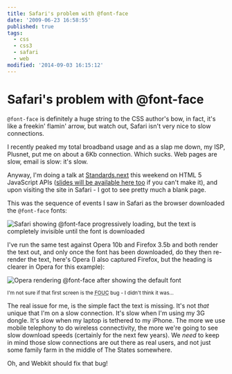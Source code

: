 ```yaml
---
title: Safari's problem with @font-face
date: '2009-06-23 16:58:55'
published: true
tags:
  - css
  - css3
  - safari
  - web
modified: '2014-09-03 16:15:12'
---
```

# Safari's problem with @font-face

<code>@font-face</code> is definitely a huge string to the CSS author's bow, in fact, it's like a freekin' flamin' arrow, but watch out, Safari isn't very nice to slow connections.

<!--more-->
I recently peaked my total broadband usage and as a slap me down, my ISP, Plusnet, put me on about a 6Kb connection.  Which sucks.  Web pages are slow, email is slow: it's slow.

Anyway, I'm doing a talk at [Standards.next](http://standards-next.org) this weekend on HTML 5 JavaScript APIs ([slides will be available here too](http://remysharp.com/talks/) if you can't make it), and upon visiting the site in Safari - I got to see pretty much a blank page.

This was the sequence of events I saw in Safari as the browser downloaded the <code>@font-face</code> fonts:

![Safari showing @font-face progressively loading, but the text is completely invisible until the font is downloaded](http://remysharp.com/wp-content/uploads/2009/06/safari-showing-font-face-progressively-loading-but-the-text-is-completely-invisible-until-the-font-is-downloaded.jpg)

I've run the same test against Opera 10b and Firefox 3.5b and both render the text out, and only once the font has been downloaded, do they then re-render the text, here's Opera (I also captured Firefox, but the heading is clearer in Opera for this example):

![Opera rendering @font-face after showing the default font](http://remysharp.com/wp-content/uploads/2009/06/opera-rendering-font-face-after-showing-the-default-font.jpg)

<small>I'm not sure if that first screen is the <abbr title="Flash of Unstyled Content">FOUC</abbr> bug - I didn't think it was...</small>

The real issue for me, is the simple fact the text is missing. It's not *that* unique that I'm on a slow connection.  It's slow when I'm using my 3G dongle.  It's slow when my laptop is tethered to my iPhone. The more we use mobile telephony to do wireless connectivity, the more we're going to see slow download speeds (certainly for the next few years).  We *need* to keep in mind those slow connections are out there as real users, and not just some family farm in the middle of The States somewhere.

Oh, and Webkit should fix that bug!
